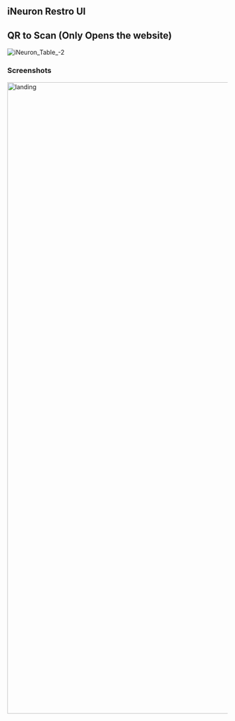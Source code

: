## iNeuron Restro UI

## QR to Scan (Only Opens the website) 
![iNeuron_Table_-_2_](https://user-images.githubusercontent.com/43651895/173210637-b33c1f95-31d2-4177-b94a-ada982116947.png)


### Screenshots
<img width="1439" alt="landing" src="https://user-images.githubusercontent.com/43651895/173210573-9fc2315d-8016-406b-a7bc-b2d7c2e0404e.png">
